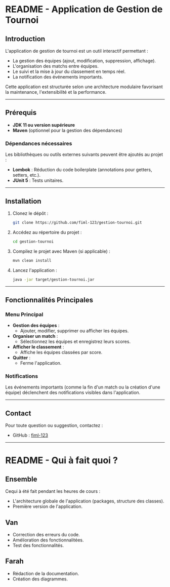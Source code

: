 # README - Application de Gestion de Tournoi

## Introduction
L'application de gestion de tournoi est un outil interactif permettant :
- La gestion des équipes (ajout, modification, suppression, affichage).
- L'organisation des matchs entre équipes.
- Le suivi et la mise à jour du classement en temps réel.
- La notification des événements importants.

Cette application est structurée selon une architecture modulaire favorisant la maintenance, l'extensibilité et la performance.

---

## Prérequis
- **JDK 11 ou version supérieure**
- **Maven** (optionnel pour la gestion des dépendances)

### Dépendances nécessaires
Les bibliothèques ou outils externes suivants peuvent être ajoutés au projet :
- **Lombok** : Réduction du code boilerplate (annotations pour getters, setters, etc.).
- **JUnit 5** : Tests unitaires.

---

## Installation
1. Clonez le dépôt :
   ```bash
   git clone https://github.com/fiml-123/gestion-tournoi.git
   ```

2. Accédez au répertoire du projet :
   ```bash
   cd gestion-tournoi
   ```

3. Compilez le projet avec Maven (si applicable) :
   ```bash
   mvn clean install
   ```

4. Lancez l'application :
   ```bash
   java -jar target/gestion-tournoi.jar
   ```

---

## Fonctionnalités Principales

### Menu Principal
- **Gestion des équipes** :
  - Ajouter, modifier, supprimer ou afficher les équipes.
- **Organiser un match** :
  - Sélectionnez les équipes et enregistrez leurs scores.
- **Afficher le classement** :
  - Affiche les équipes classées par score.
- **Quitter** :
  - Ferme l'application.

### Notifications
Les événements importants (comme la fin d'un match ou la création d'une équipe) déclenchent des notifications visibles dans l'application.

---

## Contact
Pour toute question ou suggestion, contactez :
- GitHub : [fiml-123](https://github.com/fiml-123/)

---

# README - Qui à fait quoi ?

## Ensemble
Cequi à été fait pendant les heures de cours :
- L'architecture globale de l'application (packages, structure des classes).
- Première version de l'application.

## Van
- Correction des erreurs du code.
- Amélioration des fonctionnalitées.
- Test des fonctionnalités.

## Farah
- Rédaction de la documentation.
- Création des diagrammes.
